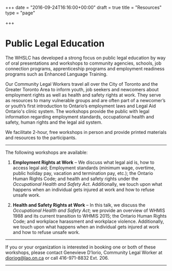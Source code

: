 +++
date = "2016-09-24T16:16:00+00:00"
draft = true
title = "Resources"
type = "page"

+++
# Public Legal Education

The WHSLC has developed a strong focus on public legal education by way of oral presentations and workshops to community agencies, schools, job connection programs, apprenticeship programs and employment readiness programs such as Enhanced Language Training. 

Our Community Legal Workers travel all over the City of Toronto and the Greater Toronto Area to inform youth, job seekers and newcomers about employment rights as well as health and safety rights at work. They serve as resources to many vulnerable groups and are often part of a newcomer’s or youth’s first introduction to Ontario’s employment laws and Legal Aid Ontario's clinic system. The workshops provide the public with legal information regarding employment standards, occupational health and safety, human rights and the legal aid system.

We facilitate 2-hour, free workshops in person and provide printed materials and resources to the participants. 

-----
The following workshops are available:

1. **Employment Rights at Work** – We discuss what legal aid is, how to access legal aid; Employment standards (minimum wage, overtime, public holiday pay, vacation and termination pay, etc.); the Ontario Human Rights Code; and health and safety rights under the *Occupational Health and Safety Act*. Additionally, we touch upon what happens when an individual gets injured at work and how to refuse unsafe work.

2. **Health and Safety Rights at Work** – In this talk, we discuss the *Occupational Health and Safety Act*; we provide an overview of WHMIS 1988 and its current transition to WHMIS 2015; the Ontario Human Rights Code; and workplace harassment and workplace violence. Additionally, we touch upon what happens when an individual gets injured at work and how to refuse unsafe work.

-----
If you or your organization is interested in booking one or both of these workshops, please contact Genevieve D’Iorio, Community Legal Worker at dioriog@lao.on.ca or call 416-971-8832 Ext. 206.

-----
